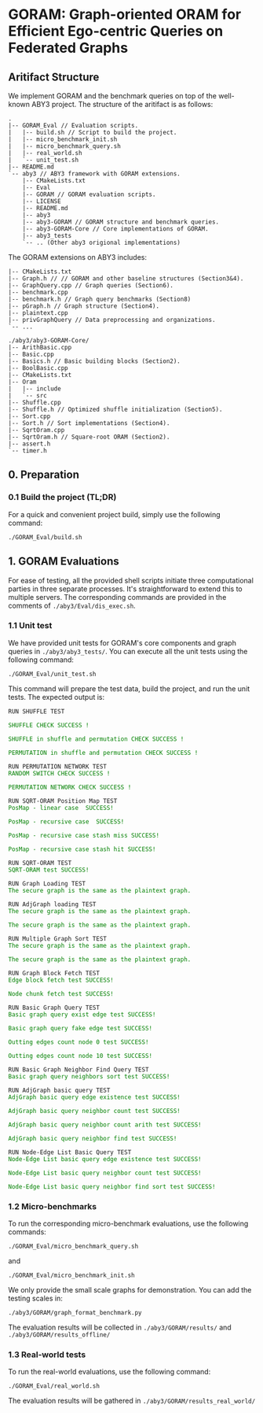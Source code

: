 # GORAM: Graph-oriented ORAM for Efficient Ego-centric Queries on Federated Graphs

## Aritifact Structure

We implement GORAM and the benchmark queries on top of the well-known ABY3 project. The structure of the aritifact is as follows:

```
.
|-- GORAM_Eval // Evaluation scripts.
|   |-- build.sh // Script to build the project.
|   |-- micro_benchmark_init.sh
|   |-- micro_benchmark_query.sh
|   |-- real_world.sh
|   `-- unit_test.sh
|-- README.md
`-- aby3 // ABY3 framework with GORAM extensions.
    |-- CMakeLists.txt
    |-- Eval
    |-- GORAM // GORAM evaluation scripts.
    |-- LICENSE
    |-- README.md
    |-- aby3
    |-- aby3-GORAM // GORAM structure and benchmark queries.
    |-- aby3-GORAM-Core // Core implementations of GORAM.
    |-- aby3_tests
    `-- .. (Other aby3 origional implementations)
```

The GORAM extensions on ABY3 includes:

```
|-- CMakeLists.txt
|-- Graph.h // // GORAM and other baseline structures (Section3&4). 
|-- GraphQuery.cpp // Graph queries (Section6).
|-- benchmark.cpp
|-- benchmark.h // Graph query benchmarks (Section8)
|-- pGraph.h // Graph structure (Section4).
|-- plaintext.cpp
|-- privGraphQuery // Data preprocessing and organizations.
`-- ...
```

```
./aby3/aby3-GORAM-Core/
|-- ArithBasic.cpp
|-- Basic.cpp
|-- Basics.h // Basic building blocks (Section2).
|-- BoolBasic.cpp
|-- CMakeLists.txt
|-- Oram
|   |-- include
|   `-- src
|-- Shuffle.cpp
|-- Shuffle.h // Optimized shuffle initialization (Section5).
|-- Sort.cpp
|-- Sort.h // Sort implementations (Section4).
|-- SqrtOram.cpp
|-- SqrtOram.h // Square-root ORAM (Section2).
|-- assert.h
`-- timer.h
```


## 0. Preparation

### 0.1 Build the project (TL;DR)

For a quick and convenient project build, simply use the following command:

```
./GORAM_Eval/build.sh
```

## 1. GORAM Evaluations

For ease of testing, all the provided shell scripts initiate three computational parties in three separate processes. It's straightforward to extend this to multiple servers. The corresponding commands are provided in the comments of ``./aby3/Eval/dis_exec.sh``.

### 1.1 Unit test
We have provided unit tests for GORAM's core components and graph queries in ``./aby3/aby3_tests/``. You can execute all the unit tests using the following command:


```
./GORAM_Eval/unit_test.sh
```

This command will prepare the test data, build the project, and run the unit tests. The expected output is:


<pre><code>RUN SHUFFLE TEST

<span style="color: green;">SHUFFLE CHECK SUCCESS ! </span>

<span style="color: green;">SHUFFLE in shuffle and permutation CHECK SUCCESS ! </span>

<span style="color: green;">PERMUTATION in shuffle and permutation CHECK SUCCESS ! </span>

RUN PERMUTATION NETWORK TEST
<span style="color: green;">RANDOM SWITCH CHECK SUCCESS ! </span>

<span style="color: green;">PERMUTATION NETWORK CHECK SUCCESS ! </span>

RUN SQRT-ORAM Position Map TEST
<span style="color: green;">PosMap - linear case  SUCCESS!</span>

<span style="color: green;">PosMap - recursive case  SUCCESS!</span>

<span style="color: green;">PosMap - recursive case stash miss SUCCESS!</span>

<span style="color: green;">PosMap - recursive case stash hit SUCCESS!</span>

RUN SQRT-ORAM TEST
<span style="color: green;">SQRT-ORAM test SUCCESS!</span>

RUN Graph Loading TEST
<span style="color: green;">The secure graph is the same as the plaintext graph. </span>

RUN AdjGraph loading TEST
<span style="color: green;">The secure graph is the same as the plaintext graph. </span>

<span style="color: green;">The secure graph is the same as the plaintext graph. </span>

RUN Multiple Graph Sort TEST
<span style="color: green;">The secure graph is the same as the plaintext graph. </span>

<span style="color: green;">The secure graph is the same as the plaintext graph. </span>

RUN Graph Block Fetch TEST
<span style="color: green;">Edge block fetch test SUCCESS!</span>

<span style="color: green;">Node chunk fetch test SUCCESS!</span>

RUN Basic Graph Query TEST
<span style="color: green;">Basic graph query exist edge test SUCCESS!</span>

<span style="color: green;">Basic graph query fake edge test SUCCESS!</span>

<span style="color: green;">Outting edges count node 0 test SUCCESS!</span>

<span style="color: green;">Outting edges count node 10 test SUCCESS!</span>

RUN Basic Graph Neighbor Find Query TEST
<span style="color: green;">Basic graph query neighbors sort test SUCCESS!</span>

RUN AdjGraph basic query TEST
<span style="color: green;">AdjGraph basic query edge existence test SUCCESS!</span>

<span style="color: green;">AdjGraph basic query neighbor count test SUCCESS!</span>

<span style="color: green;">AdjGraph basic query neighbor count arith test SUCCESS!</span>

<span style="color: green;">AdjGraph basic query neighbor find test SUCCESS!</span>

RUN Node-Edge List Basic Query TEST
<span style="color: green;">Node-Edge List basic query edge existence test SUCCESS!</span>

<span style="color: green;">Node-Edge List basic query neighbor count test SUCCESS!</span>

<span style="color: green;">Node-Edge List basic query neighbor find sort test SUCCESS!</span>
</code></pre>


### 1.2 Micro-benchmarks

To run the corresponding micro-benchmark evaluations, use the following commands:

```
./GORAM_Eval/micro_benchmark_query.sh
```

and 

```
./GORAM_Eval/micro_benchmark_init.sh
```

We only provide the small scale graphs for demonstration. You can add the testing scales in:

```
./aby3/GORAM/graph_format_benchmark.py
```

The evaluation results will be collected in ``./aby3/GORAM/results/`` and ``./aby3/GORAM/results_offline/``


### 1.3 Real-world tests

To run the real-world evaluations, use the following command:

```
./GORAM_Eval/real_world.sh
```

The evaluation results will be gathered in ``./aby3/GORAM/results_real_world/``

